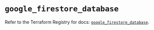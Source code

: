 # `google_firestore_database`

Refer to the Terraform Registry for docs: [`google_firestore_database`](https://registry.terraform.io/providers/hashicorp/google-beta/6.18.0/docs/resources/google_firestore_database).
